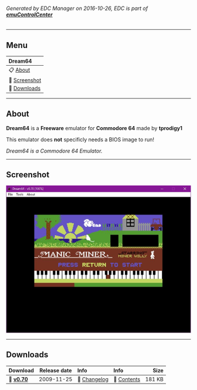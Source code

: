 ###### Generated by EDC Manager on 2016-10-26, EDC is part of [**emuControlCenter**](https://github.com/PhoenixInteractiveNL/emuControlCenter/wiki)
***
## Menu
| **Dream64** |
|:---------|
| :clipboard: [About](#about) |
| :sunrise: [Screenshot](#screenshot) |
| :floppy_disk: [Downloads](#downloads) |
***
## About
**Dream64** is a **Freeware** emulator for **Commodore 64** made by **tprodigy1**

This emulator does **not** specificly needs a BIOS image to run!

_Dream64 is a Commodore 64 Emulator._
***
## Screenshot
![](https://raw.githubusercontent.com/PhoenixInteractiveNL/edc-masterhook/master/downloadhooks/dream64/dream64_screen.jpg)
***
## Downloads
| Download | Release date  | Info       | Info       | Size       |
|:---------|:-------------:|:-----------|:-----------|-----------:|
| :floppy_disk: [**v0.70**](https://github.com/PhoenixInteractiveNL/edc-repo0002/raw/master/dream64/0.70.7z) | 2009-11-25 | :page_facing_up: [Changelog](https://github.com/PhoenixInteractiveNL/edc-repo0002/blob/master/dream64/0.70_changelog.txt) | :mag_right: [Contents](https://github.com/PhoenixInteractiveNL/edc-repo0002/blob/master/dream64/0.70_contents.txt) | 181 KB |
